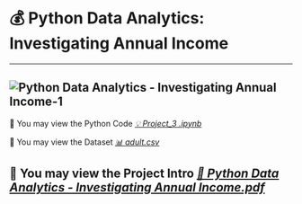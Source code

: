 # 💰 Python Data Analytics: Investigating Annual Income
---
![Python Data Analytics - Investigating Annual Income-1](https://github.com/abertpaat28/Python-Data-Analytics-Investigating-Annual-Income/assets/172190865/07967af1-9d9f-45f5-878f-33a30c47baac)
---

👀 You may view the Python Code [_💡 Project_3 .ipynb_](https://github.com/abertpaat28/Python-Data-Analytics-Investigating-Annual-Income/blob/main/Project_3%20.ipynb)

👀 You may view the Dataset [_📊 adult.csv_](https://github.com/abertpaat28/Python-Data-Analytics-Investigating-Annual-Income/blob/main/adult.csv)

👀 You may view the Project Intro  [_📔 Python Data Analytics - Investigating Annual Income.pdf_](https://github.com/abertpaat28/Python-Data-Analytics-Investigating-Annual-Income/blob/main/adult.csv)
---

